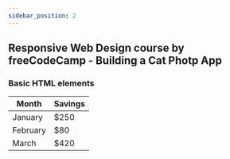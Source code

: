 ```yaml
---
sidebar_position: 2
---
```


##  Responsive Web Design course by freeCodeCamp - Building a Cat Photp App

### Basic HTML elements

| Month    | Savings |
| -------- | ------- |
| January  | $250    |
| February | $80     |
| March    | $420    |